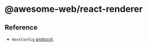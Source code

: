# @awesome-web/react-renderer

## Reference

- `HostConfig` [protocol](https://github.com/facebook/react/blob/main/packages/react-reconciler/README.md).
